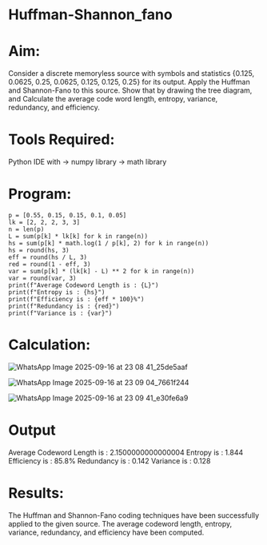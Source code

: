 # Huffman-Shannon_fano
# Aim:
Consider a discrete memoryless source with symbols and statistics {0.125, 0.0625, 0.25, 0.0625, 0.125, 0.125, 0.25} for its output. 
Apply the Huffman and Shannon-Fano to this source. 
Show that by drawing the tree diagram, and 
Calculate the average code word length, entropy, variance, redundancy, and efficiency.
# Tools Required:
Python IDE with
-> numpy library
-> math library
# Program:
```import math
p = [0.55, 0.15, 0.15, 0.1, 0.05]
lk = [2, 2, 2, 3, 3]
n = len(p)
L = sum(p[k] * lk[k] for k in range(n))
hs = sum(p[k] * math.log(1 / p[k], 2) for k in range(n))
hs = round(hs, 3)
eff = round(hs / L, 3)
red = round(1 - eff, 3)
var = sum(p[k] * (lk[k] - L) ** 2 for k in range(n))
var = round(var, 3)
print(f"Average Codeword Length is : {L}")
print(f"Entropy is : {hs}")
print(f"Efficiency is : {eff * 100}%")
print(f"Redundancy is : {red}")
print(f"Variance is : {var}")
```

# Calculation:
![WhatsApp Image 2025-09-16 at 23 08 41_25de5aaf](https://github.com/user-attachments/assets/53557990-cd59-4eb6-95df-a824c4993575)

![WhatsApp Image 2025-09-16 at 23 09 04_7661f244](https://github.com/user-attachments/assets/2bbb6891-7bb5-4cca-bdf8-5ab38e14cf4e)

![WhatsApp Image 2025-09-16 at 23 09 41_e30fe6a9](https://github.com/user-attachments/assets/736ec652-c998-4645-8ec4-3d9d648d9ab3)
# Output
Average Codeword Length is : 2.1500000000000004
Entropy is : 1.844
Efficiency is : 85.8%
Redundancy is : 0.142
Variance is : 0.128
# Results:
The Huffman and Shannon-Fano coding techniques have been successfully applied to
 the given source. The average codeword length, entropy, variance, redundancy, and
 efficiency have been computed.

